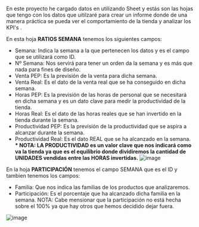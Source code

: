 En este proyecto he cargado datos en utilizando Sheet y estás son las hojas que tengo con los datos que uitilzaré para crear un informe donde de una manera práctica se pueda 
ver el comportamiento de la tienda y analizar los KPI's .

En esta hoja __RATIOS SEMANA__ tenemos los siguientes campos:

* Semana: Indica la semana a la que pertenecen los datos y es el campo que se utilizará como ID.
* Nº Semana: Nos servirá para tener un orden da la semana y es más que nada para fines de diseño.
* Venta PEP: Es la previsión de la venta para dicha semana.
* Venta Real: Es el dato de la venta real que se ha conseguido en dicha semana.
* Horas PEP: Es la previsión de las horas de personal que se necesitará en dicha semana y es un dato clave para medir la productividad de la tienda.
* Horas Real: Es el dato de las horas reales que se han invertido en la tienda durante la semana.
* Productividad PEP: Es la previsión de la productividad que se aspira a alcanzar durante la semana.
* Productividad Real: Es el dato REAL que se ha alcanzado en la semana.  
        __* NOTA: LA PRODUCTIVIDAD es un valor clave que nos indicará como va la tienda ya que es el equilibrio donde dividiremos la cantidad de UNIDADES vendidas entre las HORAS invertidas.__ 
  ![image](https://github.com/user-attachments/assets/fe85e07c-ea60-4622-b496-4d2703a08b4a)

En la hoja __PARTICIPACIÓN__ tenemos el campo SEMANA que es el ID y tambien tenemos los campos:  
* Familia:  Que nos indica las familias de los productos que analizaremos.
* Participación: Es el porcentaje que ha alcanzado dicha familia en la semana.
          NOTA: Cabe mensionar que la participación no está hecha sobre el 100% ya que hay otros que hemos decidido dejar fuera.
  
![image](https://github.com/user-attachments/assets/bc67cf41-696e-4f50-9fd8-5c2c03b31622)
